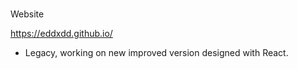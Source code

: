 # 
Website

https://eddxdd.github.io/

* Legacy, working on new improved version designed with React.
